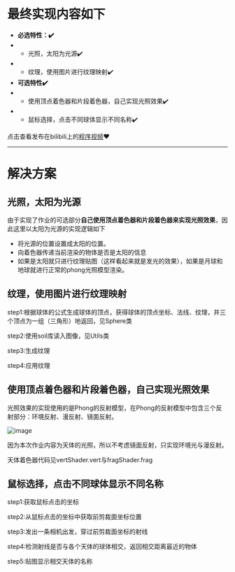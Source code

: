 # 最终实现内容如下
 *  **必选特性：✔️**
 * *  光照，太阳为光源✔️
 * *  纹理，使用图片进行纹理映射✔️
 *  **可选特性✔️**
 * *  使用顶点着色器和片段着色器，自己实现光照效果✔️
 *  * 鼠标选择，点击不同球体显示不同名称✔️
 
点击查看发布在bilibili上的[程序视频](
https://www.bilibili.com/video/BV15K411i78i/?vd_source=881f21b11ef8e2832f37c7c84736a66c)❤️

---
# 解决方案

 ## 光照，太阳为光源
 
由于实现了作业的可选部分**自己使用顶点着色器和片段着色器来实现光照效果**，因此这里以太阳为光源的实现逻辑如下
* 将光源的位置设置成太阳的位置。
* 向着色器传递当前渲染的物体是否是太阳的信息
* 如果是太阳就只进行纹理贴图（这样看起来就是发光的效果），如果是月球和地球就进行正常的phong光照模型渲染。



 ## 纹理，使用图片进行纹理映射
step1:根据球体的公式生成球体的顶点，获得球体的顶点坐标、法线、纹理，并三个顶点为一组（三角形）地返回，见Sphere类

step2:使用soil库读入图像，见Utils类

step3:生成纹理

step4:应用纹理

 ## 使用顶点着色器和片段着色器，自己实现光照效果
 
 光照效果的实现使用的是Phong的反射模型，在Phong的反射模型中包含三个反射部分：环境反射、漫反射、镜面反射。
 
  ![image](https://user-images.githubusercontent.com/44937001/209655350-f651d690-7ea4-4701-ba63-4bcaaccd902c.png)
  
  因为本次作业内容为天体的光照，所以不考虑镜面反射，只实现环境光与漫反射。
  
 天体着色器代码见vertShader.vert与fragShader.frag
 
 ## 鼠标选择，点击不同球体显示不同名称
 step1:获取鼠标点击的坐标
 
 step2:从鼠标点击的坐标中获取前剪裁面坐标位置
 
 step3:发出一条相机出发，穿过前剪裁面坐标的射线
 
 step4:检测射线是否与各个天体的球体相交，返回相交距离最近的物体
 
 step5:贴图显示相交天体的名称

